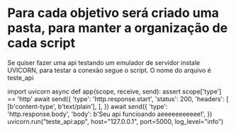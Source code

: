 # Para cada objetivo será criado uma pasta, para manter a organização de cada script

Se quiser fazer uma api testando um emulador de servidor instale UVICORN, para testar a conexão segue o script. O nome do arquivo é teste_api

import uvicorn
async def app(scope, receive, send):
    assert scope['type'] == 'http'
    await send({
        'type': 'http.response.start',
        'status': 200,
        'headers': [
            [b'content-type', b'text/plain'],
        ],
    })
    await send({
        'type': 'http.response.body',
        'body': b'Seu api funcioando aeeeeeeeeeee!',
    })
    uvicorn.run("teste_api:app", host="127.0.0.1", port=5000, log_level="info")

